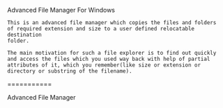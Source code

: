 Advanced File Manager For Windows

    This is an advanced file manager which copies the files and folders
    of required extension and size to a user defined relocatable destination
    folder.
    
    The main motivation for such a file explorer is to find out quickly
    and access the files which you used way back with help of partial
    attributes of it, which you remember(like size or extension or 
    directory or substring of the filename).
    
    

===========

Advanced File Manager
